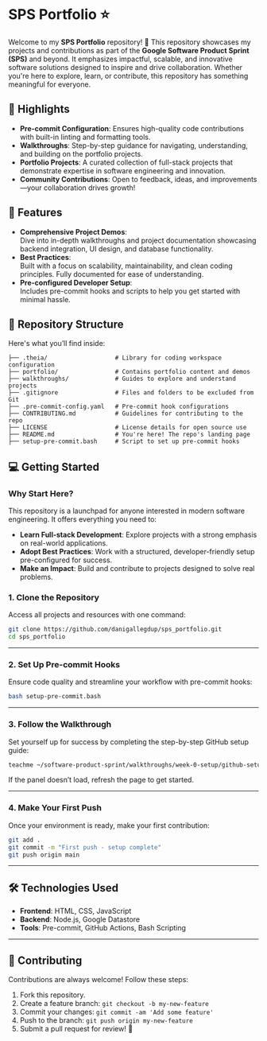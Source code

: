 # SPS Portfolio ⭐

Welcome to my  **SPS Portfolio** repository! 🚀 This repository showcases my projects and contributions as part of the **Google Software Product Sprint (SPS)** and beyond. It emphasizes impactful, scalable, and innovative software solutions designed to inspire and drive collaboration. Whether you're here to explore, learn, or contribute, this repository has something meaningful for everyone.

## 🌟 Highlights

- **Pre-commit Configuration**: Ensures high-quality code contributions with built-in linting and formatting tools.
- **Walkthroughs**: Step-by-step guidance for navigating, understanding, and building on the portfolio projects.
- **Portfolio Projects**: A curated collection of full-stack projects that demonstrate expertise in software engineering and innovation.
- **Community Contributions**: Open to feedback, ideas, and improvements—your collaboration drives growth!

## 🚀 Features

- **Comprehensive Project Demos**:  
  Dive into in-depth walkthroughs and project documentation showcasing backend integration, UI design, and database functionality.  
- **Best Practices**:  
  Built with a focus on scalability, maintainability, and clean coding principles. Fully documented for ease of understanding.  
- **Pre-configured Developer Setup**:  
  Includes pre-commit hooks and scripts to help you get started with minimal hassle.  


## 📂 Repository Structure

Here's what you’ll find inside:

```
├── .theia/                   # Library for coding workspace configuration
├── portfolio/                # Contains portfolio content and demos
├── walkthroughs/             # Guides to explore and understand projects
├── .gitignore                # Files and folders to be excluded from Git
├── .pre-commit-config.yaml   # Pre-commit hook configurations
├── CONTRIBUTING.md           # Guidelines for contributing to the repo
├── LICENSE                   # License details for open source use
├── README.md                 # You're here! The repo's landing page
├── setup-pre-commit.bash     # Script to set up pre-commit hooks
```

## 💻 Getting Started

### **Why Start Here?**
This repository is a launchpad for anyone interested in modern software engineering. It offers everything you need to:

- **Learn Full-stack Development**: Explore projects with a strong emphasis on real-world applications.
- **Adopt Best Practices**: Work with a structured, developer-friendly setup pre-configured for success.
- **Make an Impact**: Build and contribute to projects designed to solve real problems.

### 1. Clone the Repository
Access all projects and resources with one command:
```bash
git clone https://github.com/danigallegdup/sps_portfolio.git
cd sps_portfolio
```

---

### 2. Set Up Pre-commit Hooks
Ensure code quality and streamline your workflow with pre-commit hooks:
```bash
bash setup-pre-commit.bash
```

---

### 3. Follow the Walkthrough
Set yourself up for success by completing the step-by-step GitHub setup guide:
```bash
teachme ~/software-product-sprint/walkthroughs/week-0-setup/github-setup-walkthrough.md
```
If the panel doesn’t load, refresh the page to get started.  

---

### 4. Make Your First Push
Once your environment is ready, make your first contribution:  
```bash
git add .
git commit -m "First push - setup complete"
git push origin main
```

---

## 🛠 Technologies Used

- **Frontend**: HTML, CSS, JavaScript  
- **Backend**: Node.js, Google Datastore  
- **Tools**: Pre-commit, GitHub Actions, Bash Scripting  

---

## 🤝 Contributing

Contributions are always welcome! Follow these steps:

1. Fork this repository.  
2. Create a feature branch: `git checkout -b my-new-feature`  
3. Commit your changes: `git commit -am 'Add some feature'`  
4. Push to the branch: `git push origin my-new-feature`  
5. Submit a pull request for review! 🎉  
